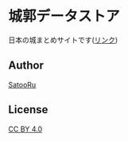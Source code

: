 # 城郭データストア
日本の城まとめサイトです([リンク](https://jp-castle-site.vercel.app/))

## Author
[SatooRu](https://satooru.me)

## License
[CC BY 4.0](./LICENSE)
